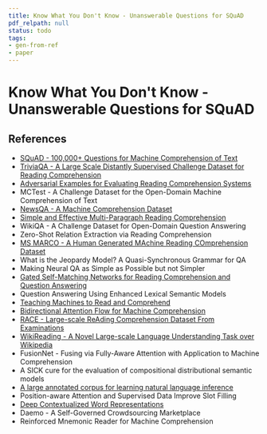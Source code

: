 ```yaml
---
title: Know What You Don't Know - Unanswerable Questions for SQuAD
pdf_relpath: null
status: todo
tags:
- gen-from-ref
- paper
---
```


# Know What You Don't Know - Unanswerable Questions for SQuAD

## References

- [SQuAD - 100,000+ Questions for Machine Comprehension of Text](./squad-100-000-questions-for-machine-comprehension-of-text.md)
- [TriviaQA - A Large Scale Distantly Supervised Challenge Dataset for Reading Comprehension](./triviaqa-a-large-scale-distantly-supervised-challenge-dataset-for-reading-comprehension.md)
- [Adversarial Examples for Evaluating Reading Comprehension Systems](./adversarial-examples-for-evaluating-reading-comprehension-systems.md)
- MCTest - A Challenge Dataset for the Open-Domain Machine Comprehension of Text
- [NewsQA - A Machine Comprehension Dataset](./newsqa-a-machine-comprehension-dataset.md)
- [Simple and Effective Multi-Paragraph Reading Comprehension](./simple-and-effective-multi-paragraph-reading-comprehension.md)
- WikiQA - A Challenge Dataset for Open-Domain Question Answering
- Zero-Shot Relation Extraction via Reading Comprehension
- [MS MARCO - A Human Generated MAchine Reading COmprehension Dataset](./ms-marco-a-human-generated-machine-reading-comprehension-dataset.md)
- What is the Jeopardy Model? A Quasi-Synchronous Grammar for QA
- Making Neural QA as Simple as Possible but not Simpler
- [Gated Self-Matching Networks for Reading Comprehension and Question Answering](./gated-self-matching-networks-for-reading-comprehension-and-question-answering.md)
- Question Answering Using Enhanced Lexical Semantic Models
- [Teaching Machines to Read and Comprehend](./teaching-machines-to-read-and-comprehend.md)
- [Bidirectional Attention Flow for Machine Comprehension](./bidirectional-attention-flow-for-machine-comprehension.md)
- [RACE - Large-scale ReAding Comprehension Dataset From Examinations](./race-large-scale-reading-comprehension-dataset-from-examinations.md)
- [WikiReading - A Novel Large-scale Language Understanding Task over Wikipedia](./wikireading-a-novel-large-scale-language-understanding-task-over-wikipedia.md)
- FusionNet - Fusing via Fully-Aware Attention with Application to Machine Comprehension
- A SICK cure for the evaluation of compositional distributional semantic models
- [A large annotated corpus for learning natural language inference](./a-large-annotated-corpus-for-learning-natural-language-inference.md)
- Position-aware Attention and Supervised Data Improve Slot Filling
- [Deep Contextualized Word Representations](./deep-contextualized-word-representations.md)
- Daemo - A Self-Governed Crowdsourcing Marketplace
- Reinforced Mnemonic Reader for Machine Comprehension
